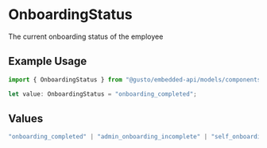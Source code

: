 # OnboardingStatus

The current onboarding status of the employee

## Example Usage

```typescript
import { OnboardingStatus } from "@gusto/embedded-api/models/components";

let value: OnboardingStatus = "onboarding_completed";
```

## Values

```typescript
"onboarding_completed" | "admin_onboarding_incomplete" | "self_onboarding_pending_invite" | "self_onboarding_invited" | "self_onboarding_invited_started" | "self_onboarding_invited_overdue" | "self_onboarding_completed_by_employee" | "self_onboarding_awaiting_admin_review"
```